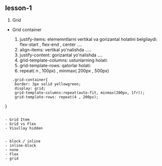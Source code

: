 ## lesson-1

1. Grid 

- Grid container 
   1. justify-items: elememntlarni vertikal va gorizantal holatini belgilaydi: flex-start , flex-end , center ....
   2. align-items: vertikal yo'nalishda .....
   3. justify-content: gorizantal yo'nalishda ....
   4. grid-template-columns: ustunlarning holati:
   5. grid-template-rows: qatorlar holati:
   6. repeat( n , 100px) , minmax( 200px , 500px)
   

   ```
   .grid-container{
    border: 3px solid yellowgreen;
    display: grid;
    grid-template-columns:repeat(auto-fit, minmax(200px, 1fr));
    grid-template-rows: repeat(4 , 200px);
}
   ```

- Grid Item
- Grid vs Flex
- Visullay hidden


- block / inline 
- inline-block
- none
- Flex
- grid 
